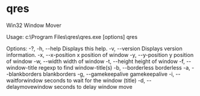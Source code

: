 # qres
Win32 Window Mover

Usage: c:\Program Files\qres\qres.exe [options]
qres

Options:
  -?, -h, --help                           Displays this help.
  -v, --version                            Displays version information.
  -x, --x-position <pos>                   x position of window
  -y, --y-position <pos>                   y position of window
  -w, --width <width>                      width of window
  -t, --height <height>                    height of window
  -f, --window-title <regexp>              regexp to find window-title(s)
  -b, --borderless <borderless>            borderless
  -a, --blankborders <blankborders>        blankborders
  -g, --gamekeepalive <gamekeepalive>      gamekeepalive
  -i, --waitforwindow <waitforwindow>      seconds to wait for the window
                                           (title)
  -d, --delaymovewindow <delaymovewindow>  seconds to delay window move
